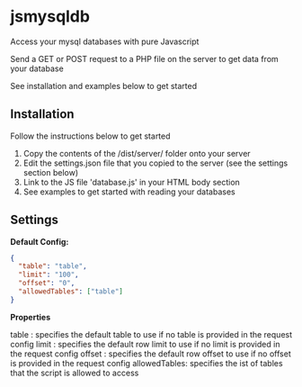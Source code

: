 # jsmysqldb
Access your mysql databases with pure Javascript

Send a GET or POST request to a PHP file on the server to get data from your database

See installation and examples below to get started

## Installation

Follow the instructions below to get started

1. Copy the contents of the /dist/server/ folder onto your server
2. Edit the settings.json file that you copied to the server (see the settings section below)
3. Link to the JS file 'database.js' in your HTML body section
4. See examples to get started with reading your databases

## Settings

**Default Config:**

```json
{
  "table": "table",
  "limit": "100",
  "offset": "0",
  "allowedTables": ["table"]
}
```

**Properties**

table : specifies the default table to use if no table is provided in the request config
limit : specifies the default row limit to use if no limit is provided in the request config
offset : specifies the default row offset to use if no offset is provided in the request config
allowedTables: specifies the ist of tables that the script is allowed to access
